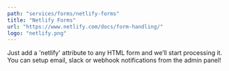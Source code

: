 ```yaml
---
path: "services/forms/netlify-forms"
title: "Netlify Forms"
url: "https://www.netlify.com/docs/form-handling/"
logo: "netlify.png"
---
```


Just add a 'netlify' attribute to any HTML form and we’ll start processing it. You can setup email, slack or webhook notifications from the admin panel!
